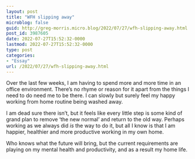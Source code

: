 ```yaml
---
layout: post
title: "WFH slipping away"
microblog: false
guid: http://greg-morris.micro.blog/2022/07/27/wfh-slipping-away.html
post_id: 3987605
date: 2022-07-27T15:52:32-0000
lastmod: 2022-07-27T15:52:32-0000
type: post
categories:
- "Essay"
url: /2022/07/27/wfh-slipping-away.html
---
```

Over the last few weeks, I am having to spend more and more time in an office environment. There’s no rhyme or reason for it apart from the things I need to do need me to be there. I can slowly but surely feel my happy working from home routine being washed away. 

I am dead sure there isn’t, but it feels like every little step is some kind of grand plan to remove ‘the new normal’ and return to the old way. Perhaps working as we always did *is* the way to do it, but all I know is that I am happier, healthier and more productive working in my own home. 

Who knows what the future will bring, but the current requirements are playing on my mental health and productivity, and as a result my home life. 
